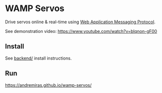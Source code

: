 # WAMP Servos

Drive servos online &amp; real-time using [Web Application Messaging Protocol](http://wamp-proto.org/).

See demonstration video: https://www.youtube.com/watch?v=blqnon-gF00

## Install
See [backend/](https://github.com/AndreMiras/wamp-servos/tree/master/backend) install instructions.

## Run
https://andremiras.github.io/wamp-servos/
